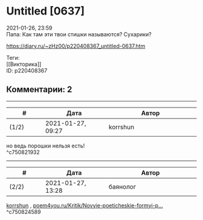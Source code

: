 Untitled [0637]
===============

  
2021-01-26, 23:59  
 Папа: Как там эти твои стишки называются? Сухарики?   
  
<https://diary.ru/~zHz00/p220408367_untitled-0637.htm>  
  
Теги:  
[[Викторика]]  
ID: p220408367  


Комментарии: 2
--------------

  


---



|         #         |              Дата              |                     Автор                     |           ID           |
| --- | --- | --- | --- |
| (1/2) | 2021-01-27, 09:27 | korrshun | c750821932 |

  
 но ведь порошки нельзя есть!   
 ^c750821932

---



|         #         |              Дата              |                     Автор                     |           ID           |
| --- | --- | --- | --- |
| (2/2) | 2021-01-27, 13:28 | баянолог | c750824589 |

  
  [korrshun](http://Igel-kun.diary.ru "kimi wo shiranai monogatari")  ,  [poem4you.ru/Kritik/Novyie-poeticheskie-formyi-p...](https://poem4you.ru/Kritik/Novyie-poeticheskie-formyi-pirojki-i-poroshki.html)    
 ^c750824589